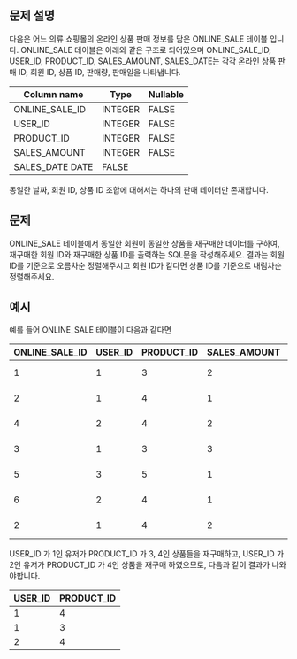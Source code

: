 ## 문제 설명
다음은 어느 의류 쇼핑몰의 온라인 상품 판매 정보를 담은 ONLINE_SALE 테이블 입니다. ONLINE_SALE 테이블은 아래와 같은 구조로 되어있으며 ONLINE_SALE_ID, USER_ID, PRODUCT_ID, SALES_AMOUNT, SALES_DATE는 각각 온라인 상품 판매 ID, 회원 ID, 상품 ID, 판매량, 판매일을 나타냅니다.

|Column name|	Type|	Nullable|
|-|-|-|
|ONLINE_SALE_ID|	INTEGER|	FALSE|
|USER_ID|	INTEGER|	FALSE|
|PRODUCT_ID|	INTEGER|	FALSE|
|SALES_AMOUNT|	INTEGER|	FALSE|
|SALES_DATE	DATE|	FALSE|

동일한 날짜, 회원 ID, 상품 ID 조합에 대해서는 하나의 판매 데이터만 존재합니다.

## 문제
ONLINE_SALE 테이블에서 동일한 회원이 동일한 상품을 재구매한 데이터를 구하여, 재구매한 회원 ID와 재구매한 상품 ID를 출력하는 SQL문을 작성해주세요. 결과는 회원 ID를 기준으로 오름차순 정렬해주시고 회원 ID가 같다면 상품 ID를 기준으로 내림차순 정렬해주세요.

## 예시
예를 들어 ONLINE_SALE 테이블이 다음과 같다면

|ONLINE_SALE_ID|	USER_ID|	PRODUCT_ID|	SALES_AMOUNT|	SALES_DATE|
|-|-|-|-|-|
|1|	1|	3|	2|	2022-02-25|
|2|	1|	4|	1|	2022-03-01|
|4|	2|	4|	2|	2022-03-12|
|3|	1|	3|	3|	2022-03-31|
|5|	3|	5|	1|	2022-04-03|
|6|	2|	4|	1|	2022-04-06|
|2|	1|	4|	2|	2022-05-11|

USER_ID 가 1인 유저가 PRODUCT_ID 가 3, 4인 상품들을 재구매하고, USER_ID 가 2인 유저가 PRODUCT_ID 가 4인 상품을 재구매 하였으므로, 다음과 같이 결과가 나와야합니다.

|USER_ID|	PRODUCT_ID|
|-|-|
|1|	4|
|1|	3|
|2|	4|